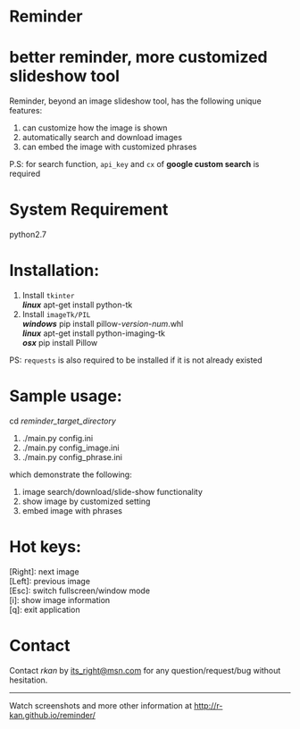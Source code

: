 # Reminder
better reminder, more customized slideshow tool
==========================

Reminder, beyond an image slideshow tool, has the following unique features:  
1. can customize how the image is shown  
2. automatically search and download images  
3. can embed the image with customized phrases

P.S: for search function, `api_key` and `cx` of **google custom search** is required 

# System Requirement
python2.7

# Installation:
1. Install `tkinter`  
  **_linux_** apt-get install python-tk  
2. Install `imageTk/PIL`  
  **_windows_** pip install pillow-_version-num_.whl  
  **_linux_** apt-get install python-imaging-tk  
  **_osx_** pip install Pillow  

PS: `requests` is also required to be installed if it is not already existed

# Sample usage:  
cd _reminder_target_directory_  
1. ./main.py config.ini  
2. ./main.py config_image.ini  
3. ./main.py config_phrase.ini  

which demonstrate the following:  
1. image search/download/slide-show functionality  
2. show image by customized setting  
3. embed image with phrases  

# Hot keys:
[Right]: next image  
[Left]: previous image  
[Esc]: switch fullscreen/window mode  
[i]: show image information  
[q]: exit application

# Contact
Contact *rkan* by its_right@msn.com for any question/request/bug without hesitation.  

***
Watch screenshots and more other information at http://r-kan.github.io/reminder/
